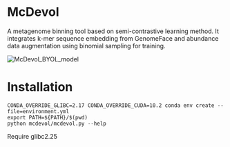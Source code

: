 # McDevol
A metagenome binning tool based on semi-contrastive learning method. It integrates k-mer sequence embedding from GenomeFace and abundance data augmentation using binomial sampling for training.

![McDevol_BYOL_model](https://github.com/user-attachments/assets/8d2c9719-7208-447f-a221-9ca53a549572)

# Installation
    CONDA_OVERRIDE_GLIBC=2.17 CONDA_OVERRIDE_CUDA=10.2 conda env create --file=environment.yml
    export PATH=${PATH}/$(pwd)
    python mcdevol/mcdevol.py --help

Require glibc2.25

